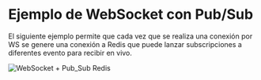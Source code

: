 # Ejemplo de WebSocket con Pub/Sub
El siguiente ejemplo permite que cada vez que se realiza una conexión por WS se genere una conexión a Redis que puede lanzar subscripciones 
a diferentes evento para recibir en vivo.

![WebSocket + Pub_Sub Redis](https://user-images.githubusercontent.com/10320683/182947601-e3c09ff9-a050-447f-ab60-d6fa25d74db5.png)
